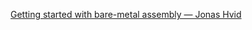 [Getting started with bare-metal assembly — Jonas Hvid](https://johv.dk/blog/bare-metal-assembly-tutorial.html)
